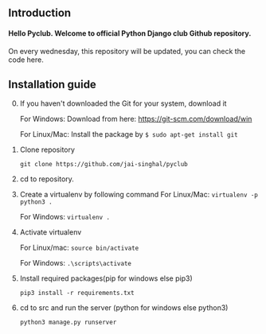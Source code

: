 ## Introduction

#### Hello Pyclub. Welcome to official Python Django club Github repository.
On every wednesday, this repository will be updated, you can check the code here.

## Installation guide

0. If you haven't downloaded the Git for your system, download it

    For Windows:
      Download from here: https://git-scm.com/download/win

    For Linux/Mac:
    Install the package by
    `
    $ sudo apt-get install git
    `

1. Clone repository 

    `
    git clone https://github.com/jai-singhal/pyclub
    `
    
2. cd to repository.

3. Create a virtualenv by following command
    For Linux/Mac: 
    ` virtualenv -p python3 .
    `
    
    For Windows: 
    `
    virtualenv .
    `

4. Activate virtualenv 

    For Linux/mac: 
    `
    source bin/activate
   `
   
    For Windows: 
    `
    .\scripts\activate
    `

5. Install required packages(pip for windows else pip3)

    `
    pip3 install -r requirements.txt
    `

6. cd to src and run the server (python for windows else python3)

    `
    python3 manage.py runserver
    `
